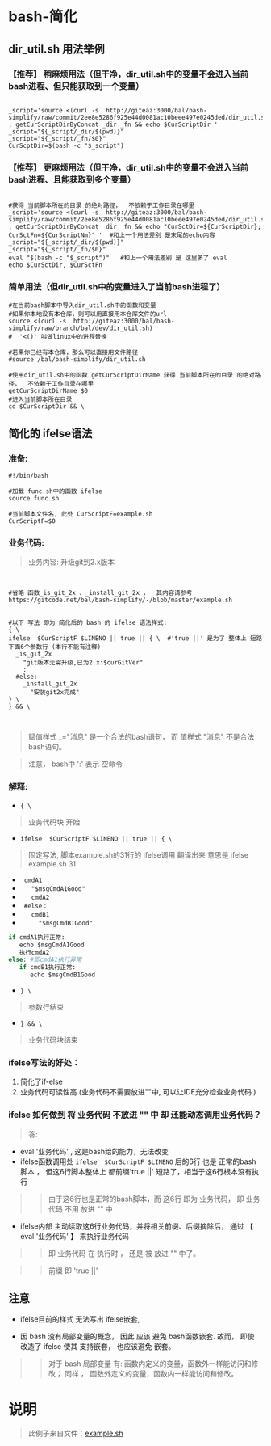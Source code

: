 # bash-简化

##  dir_util.sh 用法举例


### 【推荐】 稍麻烦用法（但干净，dir_util.sh中的变量不会进入当前bash进程、但只能获取到一个变量）
```shell

_script='source <(curl -s  http://giteaz:3000/bal/bash-simplify/raw/commit/2ee8e5286f925e44d0081ac10beee497e0245ded/dir_util.sh) ; getCurScriptDirByConcat _dir _fn && echo $CurScriptDir '
_script="${_script/_dir/$(pwd)}"
_script="${_script/_fn/$0}"
CurScptDir=$(bash -c "$_script")

```

### 【推荐】 更麻烦用法（但干净，dir_util.sh中的变量不会进入当前bash进程、且能获取到多个变量）

```shell

#获得 当前脚本所在的目录 的绝对路径，  不依赖于工作目录在哪里
_script='source <(curl -s  http://giteaz:3000/bal/bash-simplify/raw/commit/2ee8e5286f925e44d0081ac10beee497e0245ded/dir_util.sh) ; getCurScriptDirByConcat _dir _fn && echo "CurSctDir=${CurScriptDir}; CurSctFn=${CurScriptNm}" '  #和上一个用法差别 是末尾的echo内容
_script="${_script/_dir/$(pwd)}"
_script="${_script/_fn/$0}"
eval "$(bash -c "$_script")"   #和上一个用法差别 是 这里多了 eval
echo $CurSctDir, $CurSctFn
```

### 简单用法（但dir_util.sh中的变量进入了当前bash进程了）
```shell
#在当前bash脚本中导入dir_util.sh中的函数和变量
#如果你本地没有本仓库，则可以用直接用本仓库文件的url
source <(curl -s  http://giteaz:3000/bal/bash-simplify/raw/branch/bal/dev/dir_util.sh)
#  '<()' 叫做linux中的进程替换

#若果你已经有本仓库，那么可以直接用文件路径
#source /bal/bash-simplify/dir_util.sh

#使用dir_util.sh中的函数 getCurScriptDirName 获得 当前脚本所在的目录 的绝对路径，  不依赖于工作目录在哪里
getCurScriptDirName $0
#进入当前脚本所在目录
cd $CurScriptDir && \

```





## 简化的 ifelse语法

###  准备:
```shell
#!/bin/bash

#加载 func.sh中的函数 ifelse
source func.sh

#当前脚本文件名, 此处 CurScriptF=example.sh
CurScriptF=$0

```

###  业务代码:
> 业务内容: 升级git到2.x版本


```shell


#省略 函数_is_git_2x 、_install_git_2x ，  其内容请参考 https://gitcode.net/bal/bash-simplify/-/blob/master/example.sh


#以下 写法 即为 简化后的 bash 的 ifelse 语法样式:
{ \
ifelse  $CurScriptF $LINENO || true || { \  #'true ||' 是为了 整体上 短路 下面6个参数行 (本行不能有注释)
  _is_git_2x
    "git版本无需升级,已为2.x:$curGitVer"
    : 
  #else:
    _install_git_2x
      "安装git2x完成" 
} \
} && \



```
>   赋值样式 _="消息" 是一个合法的bash语句，  而  值样式 "消息" 不是合法bash语句。


> 注意， bash中 ':' 表示 空命令

###  解释:
- ```{ \```   
> 业务代码块 开始

- ```ifelse  $CurScriptF $LINENO || true || { \```  
> 固定写法,  脚本example.sh的31行的 ifelse调用 翻译出来 意思是 ifelse example.sh 31


- ```  cmdA1 ```                      
- ```    "$msgCmdA1Good"  ```            
- ```    cmdA2 ```                       
- ```  #else：  ```                                 
- ```    cmdB1 ```                     
- ```      "$msgCmdB1Good" ```         

```python
if cmdA1执行正常:
   echo $msgCmdA1Good
   执行cmdA2
else: #即cmdA1执行异常
   if cmdB1执行正常:
      echo $msgCmdB1Good
```


- ```} \```  
> 参数行结束

- ```} && \```  
> 业务代码块结束



### ifelse写法的好处： 
1. 简化了if-else
2. 业务代码可读性高 (业务代码不需要放进""中, 可以让IDE充分检查业务代码 )

### ifelse 如何做到 将 业务代码 不放进 "" 中 却 还能动态调用业务代码？
> 答:
- eval '业务代码' , 这是bash给的能力，无法改变
- ifelse函数调用处 ```ifelse  $CurScriptF $LINENO```  后的6行 也是 正常的bash脚本 ， 但这6行脚本整体上 都前缀'true ||' 短路了，相当于这6行根本没有执行
>>  由于这6行也是正常的bash脚本，而 这6行 即为 业务代码， 即 业务代码 不用 放进 "" 中
- ifelse内部 主动读取这6行业务代码，并将相关前缀、后缀摘除后， 通过 【 eval '业务代码' 】  来执行业务代码
>>  即 业务代码 在 执行时 ， 还是 被 放进 "" 中了。

>>  前缀 即 'true ||' 


## 注意
- ifelse目前的样式 无法写出 ifelse嵌套, 

- 因 bash 没有局部变量的概念， 因此 应该 避免 bash函数嵌套. 故而， 即使 改造了 ifelse 使其 支持嵌套， 也应该避免 嵌套。
 
>> 对于 bash 局部变量 有: 函数内定义的变量，函数外一样能访问和修改； 同样 ，   函数外定义的变量，函数内一样能访问和修改。

# 说明
> 此例子来自文件：[example.sh](https://gitcode.net/bal/bash-simplify/-/blob/master/example.sh)
